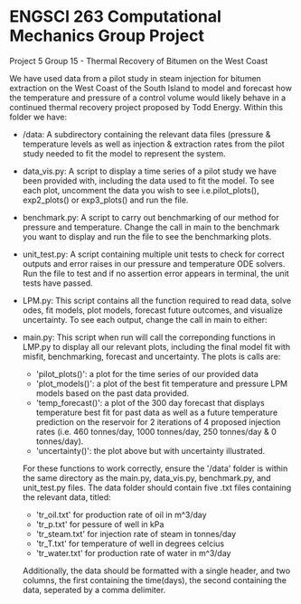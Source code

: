 # ENGSCI 263 Computational Mechanics Group Project

Project 5 Group 15 - Thermal Recovery of Bitumen on the West Coast

We have used data from a pilot study in steam injection for bitumen extraction on the West Coast of the South Island to model and forecast how the temperature and pressure of a control volume would likely behave in a continued thermal recovery project proposed by Todd Energy. Within this folder we have:

- /data: A subdirectory containing the relevant data files (pressure & temperature levels as well as injection & extraction rates from the pilot study needed to fit the model to represent the system.

- data_vis.py: A script to display a time series of a pilot study we have been provided with, including the data used to fit the model. To see each plot, uncomment the data you wish to see i.e.pilot_plots(), exp2_plots() or exp3_plots() and run the file.

- benchmark.py: A script to carry out benchmarking of our method for pressure and temperature. Change the call in main to the benchmark you want to display and run the file to see the benchmarking plots.

- unit_test.py: A script containing multiple unit tests to check for correct outputs and error raises in our pressure and temperature ODE solvers. Run the file to test and if no assertion error appears in terminal, the unit tests have passed.

- LPM.py: This script contains all the function required to read data, solve odes, fit models, plot models, forecast future outcomes, and visualize uncertainty. To see each output, change the call in main to either:

- main.py: This script when run will call the correponding functions in LMP.py to display all our relevant plots, including the final model fit with misfit, benchmarking, forecast and uncertainty. The plots is calls are:

  - 'pilot_plots()': a plot for the time series of our provided data
  - 'plot_models()': a plot of the best fit temperature and pressure LPM models based on the past data provided.
  - 'temp_forecast()': a plot of the 300 day forecast that displays temperature best fit for past data as well as a future temperature prediction on the reservoir for 2 iterations of 4 proposed injection rates (i.e. 460 tonnes/day, 1000 tonnes/day, 250 tonnes/day & 0 tonnes/day).
  - 'uncertainty()': the plot above but with uncertainty illustrated.

  For these functions to work correctly, ensure the '/data' folder is within the same directory as the main.py, data_vis.py, benchmark.py, and unit_test.py files. The data folder should contain five .txt files containing the relevant data, titled:

  - 'tr_oil.txt' for production rate of oil in m^3/day
  - 'tr_p.txt' for pessure of well in kPa
  - 'tr_steam.txt' for injection rate of steam in tonnes/day
  - 'tr_T.txt' for temperature of well in degrees celcius 
  - 'tr_water.txt' for production rate of water in m^3/day

  Additionally, the data should be formatted with a single header, and two columns, the first containing the time(days), the second containing the data, seperated by a comma delimiter.
